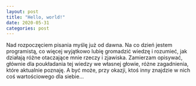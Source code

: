 ```yaml
---
layout: post
title: "Hello, world!"
date: 2020-05-31
categories: post
---
```


Nad rozpoczęciem pisania myślę już od dawna. Na co dzień jestem programistą, co więcej
wyjątkowo lubię gromadzić wiedzę i rozumieć, jak działają różne otaczające mnie rzeczy
i zjawiska. Zamierzam opisywać, głównie dla poukładania tej wiedzy we własnej głowie,
różne zagadnienia, które aktualnie poznaję. A być może, przy okazji, ktoś inny znajdzie
w nich coś wartościowego dla siebie...